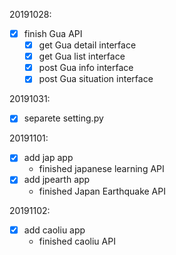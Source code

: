 20191028:
- [x] finish Gua API
  - [x] get Gua detail interface 
  - [x] get Gua list interface
  - [x] post Gua info interface
  - [x] post Gua situation interface
  
20191031:
- [x] separete setting.py

20191101:
- [x] add jap app
    - finished japanese learning API
- [x] add jpearth app
    - finished Japan Earthquake API        

20191102:
- [x] add caoliu app
    - finished caoliu API
